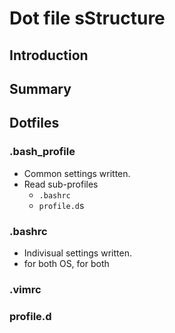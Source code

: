 # Dot file sStructure
## Introduction

## Summary

## Dotfiles
### .bash_profile
- Common settings written.
- Read sub-profiles
    * `.bashrc`
    * `profile.d`s

### .bashrc
- Indivisual settings written.
- for both OS, for both

### .vimrc

### profile.d
